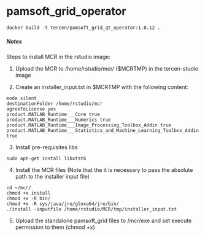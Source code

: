 # pamsoft_grid_operator
 
```shell
docker build -t tercen/pamsoft_grid_qt_operator:1.0.12 .
```


##### Notes

Steps to install MCR in the rstudio image:

1. Upload the MCR to /home/rstudio/mcr/ ($MCRTMP) in the tercen-studio image

2. Create an installer_input.txt in $MCRTMP with the following content:

```
mode silent
destinationFolder /home/rstudio/mcr
agreeToLicense yes
product.MATLAB_Runtime___Core true
product.MATLAB_Runtime___Numerics true
product.MATLAB_Runtime___Image_Processing_Toolbox_Addin true
product.MATLAB_Runtime___Statistics_and_Machine_Learning_Toolbox_Addin true
```

3. Install pre-requisites libs
```
sudo apt-get install libxtst6
```

4. Install the MCR files  (Note that the it is necessary to pass the absolute path to the installer input file)
```
cd ~/mcr/
chmod +x install
chmod +x -R bin/
chmod +x -R sys/java/jre/glnxa64/jre/bin/
./install -inputfile /home/rstudio/MCR/tmp/installer_input.txt
```
5. Upload the standalone pamsoft_grid files to /mcr/exe and set execute permission to them (chmod +x)



